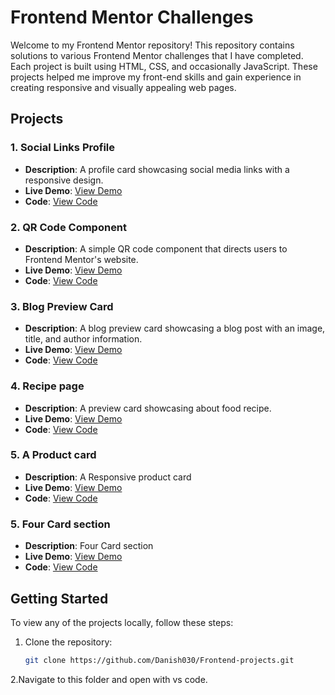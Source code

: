 # Frontend Mentor Challenges

Welcome to my Frontend Mentor repository! This repository contains solutions to various Frontend Mentor challenges that I have completed. Each project is built using HTML, CSS, and occasionally JavaScript. These projects helped me improve my front-end skills and gain experience in creating responsive and visually appealing web pages.

## Projects

### 1. Social Links Profile
- **Description**: A profile card showcasing social media links with a responsive design.
- **Live Demo**: [View Demo](https://danish030.github.io/Frontend-projects/social-links-profile-main/index.html)
- **Code**: [View Code](https://github.com/Danish030/Frontend-projects/tree/master/social-links-profile-main)

### 2. QR Code Component
- **Description**: A simple QR code component that directs users to Frontend Mentor's website.
- **Live Demo**: [View Demo](https://danish030.github.io/Frontend-projects/qr-code-component/index.html)
- **Code**: [View Code](https://github.com/Danish030/Frontend-projects/tree/master/qr-code-component)

### 3. Blog Preview Card
- **Description**: A blog preview card showcasing a blog post with an image, title, and author information.
- **Live Demo**: [View Demo](https://danish030.github.io/Frontend-projects/blog-preview-card-main/index.html)
- **Code**: [View Code](https://github.com/Danish030/Frontend-projects/tree/master/blog-preview-card-main)

### 4. Recipe page
- **Description**: A  preview card showcasing about food recipe.
- **Live Demo**: [View Demo](https://danish030.github.io/Frontend-projects/recipe-page-main/index.html)
- **Code**: [View Code](https://github.com/Danish030/Frontend-projects/tree/master/recipe-page-main)

### 5. A Product card
- **Description**: A Responsive product card 
- **Live Demo**: [View Demo](https://danish030.github.io/Frontend-projects/product-preview-card-component-main/index.html)
- **Code**: [View Code](https://github.com/Danish030/Frontend-projects/tree/master/product-preview-card-component-main)

### 5. Four Card section
- **Description**: Four Card section
- **Live Demo**: [View Demo](https://danish030.github.io/Frontend-projects/four-card-feature-section-master/index.html)
- **Code**: [View Code](https://github.com/Danish030/Frontend-projects/tree/master/four-card-feature-section-master)

## Getting Started

To view any of the projects locally, follow these steps:

1. Clone the repository:
   ```bash
   git clone https://github.com/Danish030/Frontend-projects.git
2.Navigate to this folder and open with vs code.
